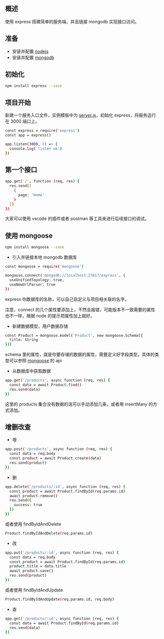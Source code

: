 ## 概述

使用 express 搭建简单的服务端，并且链接 mongodb 实现接口访问。

## 准备

- 安装并配置 [nodejs](https://nodejs.org/zh-cn/)
- 安装并配置 [mongodb](https://www.mongodb.org)

## 初始化

```bash
npm install express --save
```

## 项目开始

新建一个服务入口文件，实例模板中为 [server.js](./server.js)，初始化 express，将服务运行在 3000 端口上。

```bash
const express = require('express')
const app = express()

app.listen(3000, () => {
  console.log('listen ok')
})
```

## 第一个接口

```bash
app.get('/', function (req, res) {
  res.send([
    {
      page: 'Home'
    }
  ])
})
```

大家可以使用 vscode 的插件或者 postman 等工具来进行后续接口的调试。

## 使用 mongoose

```bash
npm install mongoose --save
```

- 引入并链接本地 mongodb 数据库

```bash
const mongoose = require('mongoose')

mongoose.connect('mongodb://localhost:27017/express', {
  useUnifiedTopology: true,
  useNewUrlParser: true
})

```

express 你数据库的名称，可以自己自定义与项目相关联的名字。

注意，connect 的几个属性要添加上，不然会报错，可能版本不一致需要的属性也不一样，根据 node 的提示把属性加上就好。

- 新建数据模型，用户数据存储

```bash
const Product = mongoose.model('Product', new mongoose.Schema({
  title: String
}))
```

schema 里的属性，就是你要存储的数据的属性，需要定义好字段类型，具体的类型可以参照 [mongoose](https://mongoosejs.com/docs/schematypes.html) 的 api

- 从数据库中获取数据

```bash
app.get('/products', async function (req, res) {
  const data = await Product.find()
  res.send(data)
})
```

这里的 products 集合没有数据的话可以手动添加几条，或者用 insertMany 的方式添加。

## 增删改查

- 增

```bash
app.post('/products', async function (req, res) {
  const data = req.body
  const product = await Product.create(data)
  res.send(product)
})
```

- 删

```bash
app.delete('/products/:id', async function (req, res) {
  const product = await Product.findById(req.params.id)
  await product.remove()
  res.send({
    success: true
  })
})
```

或者使用 findByIdAndDelete

```bash
Product.findByIdAndDelete(req.params.id)
```

- 改

```bash
app.put('/products/:id', async function (req, res) {
  const data = req.body
  const product = await Product.findById(req.params.id)
  product.title = data.title
  await product.save()
  res.send(product)
})
```

或者使用 findByIdAndUpdate

```bash
Product.findByIdAndUpdate(req.params.id, req.body)
```

- 查

```bash
app.get('/products/:id', async function (req, res) {
  const data = await Product.findById(req.params.id)
  res.send(data)
})
```
